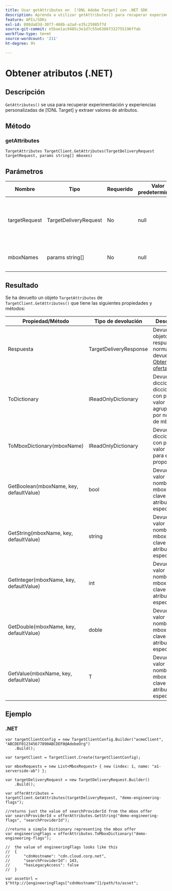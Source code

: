 ```yaml
---
title: Usar getAttributes en  [!DNL Adobe Target] con .NET SDK
description: Aprenda a utilizar getAttributes() para recuperar experimentación y experiencias personalizadas de  [!DNL Target] y extraer valores de atributos.
feature: APIs/SDKs
exl-id: 808da83d-3077-468b-a2ad-e35c25905f7d
source-git-commit: e5bae1ac9485c3e1d7c55e6386f332755196ffab
workflow-type: tm+mt
source-wordcount: '211'
ht-degree: 9%

---
```


# Obtener atributos (.NET)

## Descripción

`GetAttributes()` se usa para recuperar experimentación y experiencias personalizadas de [!DNL Target] y extraer valores de atributos.

## Método

### getAttributes

```dotnet {line-numbers="true"}
TargetAttributes TargetClient.GetAttributes(TargetDeliveryRequest targetRequest, params string[] mboxes)
```

## Parámetros

| Nombre | Tipo | Requerido | Valor predeterminado | Descripción |
| --- | --- | --- | --- | --- |
| targetRequest | TargetDeliveryRequest | No | null | Se usó la misma solicitud [!DNL Target] para [Obtener ofertas&#x200B;](get-offers.md) |
| mboxNames | params string[] | No | null | Matriz de parámetros de nombres de mbox |

## Resultado

Se ha devuelto un objeto `TargetAttributes` de `TargetClient.GetAttributes()` que tiene las siguientes propiedades y métodos:

| Propiedad/Método | Tipo de devolución | Descripción |
| --- | --- | --- |
| Respuesta | TargetDeliveryResponse | Devuelve el objeto de respuesta normalmente devuelto por [Obtener ofertas](get-offers.md) |
| ToDictionary | IReadOnlyDictionary | Devuelve un diccionario de diccionarios con pares de valor clave agrupados por nombres de mbox |
| ToMboxDictionary(mboxName) | IReadOnlyDictionary | Devuelve un diccionario con pares de valor clave para el mbox proporcionado |
| GetBoolean(mboxName, key, defaultValue) | bool | Devuelve el valor de un nombre de mbox y una clave de atributo especificados |
| GetString(mboxName, key, defaultValue) | string | Devuelve el valor de un nombre de mbox y una clave de atributo especificados |
| GetInteger(mboxName, key, defaultValue) | int | Devuelve el valor de un nombre de mbox y una clave de atributo especificados |
| GetDouble(mboxName, key, defaultValue) | doble | Devuelve el valor de un nombre de mbox y una clave de atributo especificados |
| GetValue(mboxName, key, defaultValue) | T  | Devuelve el valor de un nombre de mbox y una clave de atributo especificados |

## Ejemplo

### \.NET

```dotnet {line-numbers="true"}
var targetClientConfig = new TargetClientConfig.Builder("acmeClient", "ABCDEF012345677890ABCDEF0@AdobeOrg")
    .Build();

var targetClient = TargetClient.Create(targetClientConfig);

var mboxRequests = new List<MboxRequest> { new (index: 1, name: "a1-serverside-ab") };

var targetDeliveryRequest = new TargetDeliveryRequest.Builder()
    .Build();

var offerAttributes = targetClient.GetAttributes(targetDeliveryRequest, "demo-engineering-flags");

//returns just the value of searchProviderId from the mbox offer
var searchProviderId = offerAttributes.GetString("demo-engineering-flags", "searchProviderId");

//returns a simple Dictionary representing the mbox offer
var engineeringFlags = offerAttributes.ToMboxDictionary("demo-engineering-flags");

//  the value of engineeringFlags looks like this
//  {
//      "cdnHostname": "cdn.cloud.corp.net",
//      "searchProviderId": 143,
//      "hasLegacyAccess": false
//  }

var assetUrl = $"http://{engineeringFlags["cdnHostname"]}/path/to/asset";
```
